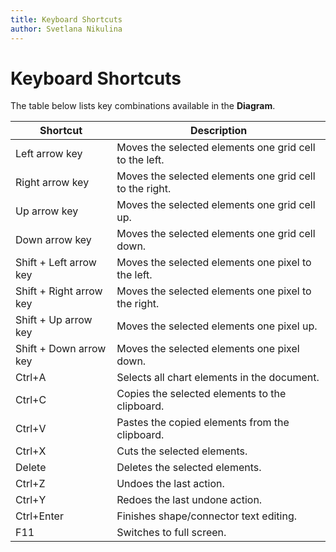 ```yaml
---
title: Keyboard Shortcuts
author: Svetlana Nikulina
---
```

# Keyboard Shortcuts

The table below lists key combinations available in the **Diagram**.

| Shortcut | Description |
|---|---|
| Left arrow key | Moves the selected elements one grid cell to the left. |
| Right arrow key | Moves the selected elements one grid cell to the right. |
| Up arrow key | Moves the selected elements one grid cell up. |
| Down arrow key | Moves the selected elements one grid cell down. |
| Shift + Left arrow key | Moves the selected elements one pixel to the left. |
| Shift + Right arrow key | Moves the selected elements one pixel to the right. |
| Shift + Up arrow key | Moves the selected elements one pixel up. |
| Shift + Down arrow key | Moves the selected elements one pixel down.  |
| Ctrl+A | Selects all chart elements in the document. |
| Ctrl+C | Copies the selected elements to the clipboard. |
| Ctrl+V | Pastes the copied elements from the clipboard. |
| Ctrl+X | Cuts the selected elements. |
| Delete | Deletes the selected elements. |
| Ctrl+Z | Undoes the last action. |
| Ctrl+Y | Redoes the last undone action. |
| Ctrl+Enter | Finishes shape/connector text editing. |
| F11 |	Switches to full screen. |